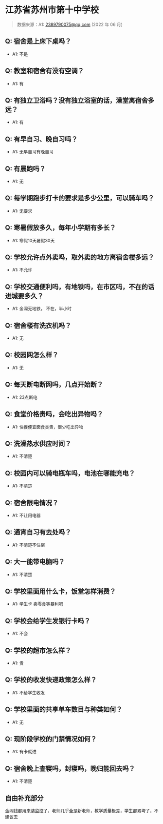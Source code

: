 # 江苏省苏州市第十中学校

> 数据来源：A1: 2389790075@qq.com (2022 年 06 月)

## Q: 宿舍是上床下桌吗？

- A1: 不是

## Q: 教室和宿舍有没有空调？

- A1: 有

## Q: 有独立卫浴吗？没有独立浴室的话，澡堂离宿舍多远？

- A1: 有

## Q: 有早自习、晚自习吗？

- A1: 无早自习有晚自习

## Q: 有晨跑吗？

- A1: 无

## Q: 每学期跑步打卡的要求是多少公里，可以骑车吗？

- A1: 无要求

## Q: 寒暑假放多久，每年小学期有多长？

- A1: 寒假10天暑假30天

## Q: 学校允许点外卖吗，取外卖的地方离宿舍楼多远？

- A1: 不允许

## Q: 学校交通便利吗，有地铁吗，在市区吗，不在的话进城要多久？

- A1: 金阊无地铁， 不在，半小时

## Q: 宿舍楼有洗衣机吗？

- A1: 无

## Q: 校园网怎么样？

- A1: 无

## Q: 每天断电断网吗，几点开始断？

- A1: 23点断电

## Q: 食堂价格贵吗，会吃出异物吗？

- A1: 快餐便宜面食类贵，很少吃出异物

## Q: 洗澡热水供应时间？

- A1: 不清楚

## Q: 校园内可以骑电瓶车吗，电池在哪能充电？

- A1: 不清楚

## Q: 宿舍限电情况？

- A1: 不让用电器

## Q: 通宵自习有去处吗？

- A1: 不清楚不住宿

## Q: 大一能带电脑吗？

- A1: 不清楚

## Q: 学校里面用什么卡，饭堂怎样消费？

- A1: 学生卡 卖零食等暴利吧

## Q: 学校会给学生发银行卡吗？

- A1: 不会

## Q: 学校的超市怎么样？

- A1: 贵

## Q: 学校的收发快递政策怎么样？

- A1: 不给学生收发

## Q: 学校里面的共享单车数目与种类如何？

- A1: 无

## Q: 现阶段学校的门禁情况如何？

- A1: 有卡就进

## Q: 宿舍晚上查寝吗，封寝吗，晚归能回去吗？

- A1: 不清楚

## 自由补充部分

金阊钱都用来装监控了，老师几乎全是新老师，教学质量极差，学生都累垮了，不建议去